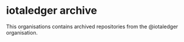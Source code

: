 # iotaledger archive

This organisations contains archived repositories from the @iotaledger organisation.
